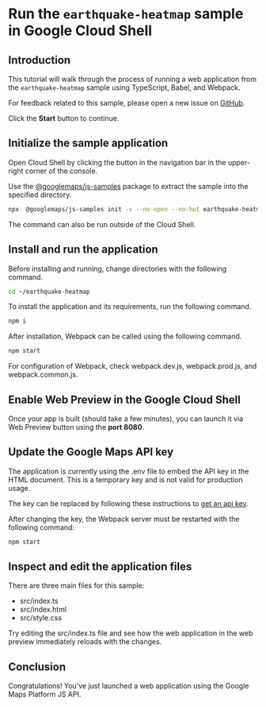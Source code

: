 # Run the `earthquake-heatmap` sample in Google Cloud Shell

<walkthrough-tutorial-duration duration="10"/>

## Introduction

This tutorial will walk through the process of running a web application from
the `earthquake-heatmap` sample using TypeScript, Babel, and Webpack.

For feedback related to this sample, please open a new issue on
[GitHub](https://github.com/googlemaps/js-samples/issues).

Click the **Start** button to continue.

## Initialize the sample application

Open Cloud Shell by clicking the
<walkthrough-cloud-shell-icon></walkthrough-cloud-shell-icon> button in the
navigation bar in the upper-right corner of the console.

Use the [@googlemaps/js-samples](https://www.npmjs.com/package/@googlemaps/js-samples) package to
extract the sample into the specified directory.

```bash
npx  @googlemaps/js-samples init -v --no-open --no-hot earthquake-heatmap ~/earthquake-heatmap
```

The command can also be run outside of the Cloud Shell.

## Install and run the application

Before installing and running, change directories with the following command.

```bash
cd ~/earthquake-heatmap
```

To install the application and its requirements, run the following command.

```bash
npm i
```

After installation, Webpack can be called using the following command.

```bash
npm start
```

For configuration of Webpack, check
<walkthrough-editor-open-file filePath="earthquake-heatmap/webpack.dev.js">webpack.dev.js</walkthrough-editor-open-file>,
<walkthrough-editor-open-file filePath="earthquake-heatmap/webpack.prod.js">webpack.prod.js</walkthrough-editor-open-file>,
and
<walkthrough-editor-open-file filePath="earthquake-heatmap/webpack.common.js">webpack.common.js</walkthrough-editor-open-file>.

## Enable Web Preview in the Google Cloud Shell

Once your app is built (should take a few minutes), you can launch it via
<walkthrough-spotlight-pointer target="cloudshell" spotlightId="devshell-web-preview-button">Web
Preview button</walkthrough-spotlight-pointer> using the **port 8080**.

## Update the Google Maps API key

The application is currently using the
<walkthrough-editor-open-file filePath="earthquake-heatmap/.env">.env</walkthrough-editor-open-file>
file to embed the API key in the HTML document. This is a temporary key and is
not valid for production usage.

The key can be replaced by following these instructions to
[get an api key](https://developers.google.com/maps/documentation/javascript/get-api-key).

After changing the key, the Webpack server must be restarted with the following
command:

```bash
npm start
```

## Inspect and edit the application files

There are three main files for this sample:

*   <walkthrough-editor-open-file filePath="earthquake-heatmap/src/index.ts">src/index.ts</walkthrough-editor-open-file>
*   <walkthrough-editor-open-file filePath="earthquake-heatmap/src/index.html">src/index.html</walkthrough-editor-open-file>
*   <walkthrough-editor-open-file filePath="earthquake-heatmap/src/style.css">src/style.css</walkthrough-editor-open-file>

Try editing the <walkthrough-editor-open-file filePath="earthquake-heatmap/src/index.ts">src/index.ts</walkthrough-editor-open-file> file and see how the web application in the web preview immediately reloads with the changes.

## Conclusion

<walkthrough-conclusion-trophy></walkthrough-conclusion-trophy>

Congratulations! You've just launched a web application using the Google Maps
Platform JS API.
